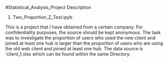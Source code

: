 #Statistical_Analysis_Project Description


1. Two_Proportion_Z_Test.ipyb

This is a project that I have obtained from a certain company. For confidentiality purposes, the source should be kept anonymous. The task was to investigate the proportion ​of users who used the new client and joined at least one hub is larger than the proportion of users who are using the old web client and joined at least one hub. The data source is 'client_1.xlsx which can be found within the same Directory. 


